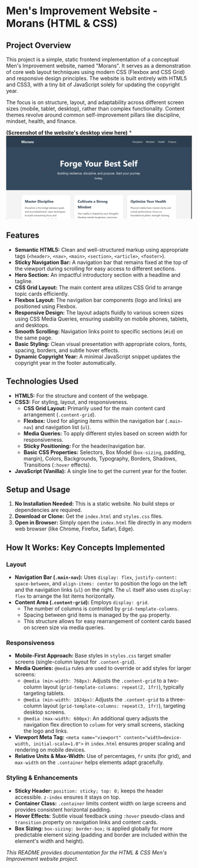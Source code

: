# Men's Improvement Website - Morans (HTML & CSS)

## Project Overview

This project is a simple, static frontend implementation of a conceptual Men's Improvement website, named "Morans". It serves as a demonstration of core web layout techniques using modern CSS (Flexbox and CSS Grid) and responsive design principles. The website is built entirely with HTML5 and CSS3, with a tiny bit of JavaScript solely for updating the copyright year.

The focus is on structure, layout, and adaptability across different screen sizes (mobile, tablet, desktop), rather than complex functionality. Content themes revolve around common self-improvement pillars like discipline, mindset, health, and finance.

**(Screenshot of the website's desktop view here)**
*![Website Screenshot](./screenshot.png)

## Features

* **Semantic HTML5:** Clean and well-structured markup using appropriate tags (`<header>`, `<nav>`, `<main>`, `<section>`, `<article>`, `<footer>`).
* **Sticky Navigation Bar:** A navigation bar that remains fixed at the top of the viewport during scrolling for easy access to different sections.
* **Hero Section:** An impactful introductory section with a headline and tagline.
* **CSS Grid Layout:** The main content area utilizes CSS Grid to arrange topic cards efficiently.
* **Flexbox Layout:** The navigation bar components (logo and links) are positioned using Flexbox.
* **Responsive Design:** The layout adapts fluidly to various screen sizes using CSS Media Queries, ensuring usability on mobile phones, tablets, and desktops.
* **Smooth Scrolling:** Navigation links point to specific sections (`#id`) on the same page.
* **Basic Styling:** Clean visual presentation with appropriate colors, fonts, spacing, borders, and subtle hover effects.
* **Dynamic Copyright Year:** A minimal JavaScript snippet updates the copyright year in the footer automatically.

## Technologies Used

* **HTML5:** For the structure and content of the webpage.
* **CSS3:** For styling, layout, and responsiveness.
    * **CSS Grid Layout:** Primarily used for the main content card arrangement (`.content-grid`).
    * **Flexbox:** Used for aligning items within the navigation bar (`.main-nav`) and navigation list (`ul`).
    * **Media Queries:** To apply different styles based on screen width for responsiveness.
    * **Sticky Positioning:** For the header/navigation bar.
    * **Basic CSS Properties:** Selectors, Box Model (`box-sizing`, padding, margin), Colors, Backgrounds, Typography, Borders, Shadows, Transitions (`:hover` effects).
* **JavaScript (Vanilla):** A single line to get the current year for the footer.

## Setup and Usage

1.  **No Installation Needed:** This is a static website. No build steps or dependencies are required.
2.  **Download or Clone:** Get the `index.html` and `styles.css` files.
3.  **Open in Browser:** Simply open the `index.html` file directly in any modern web browser (like Chrome, Firefox, Safari, Edge).

## How It Works: Key Concepts Implemented

### Layout

* **Navigation Bar (`.main-nav`):** Uses `display: flex`, `justify-content: space-between`, and `align-items: center` to position the logo on the left and the navigation links (`ul`) on the right. The `ul` itself also uses `display: flex` to arrange the list items horizontally.
* **Content Area (`.content-grid`):** Employs `display: grid`.
    * The number of columns is controlled by `grid-template-columns`.
    * Spacing between grid items is managed by the `gap` property.
    * This structure allows for easy rearrangement of content cards based on screen size via media queries.

### Responsiveness

* **Mobile-First Approach:** Base styles in `styles.css` target smaller screens (single-column layout for `.content-grid`).
* **Media Queries:** `@media` rules are used to override or add styles for larger screens:
    * `@media (min-width: 768px)`: Adjusts the `.content-grid` to a two-column layout (`grid-template-columns: repeat(2, 1fr)`), typically targeting tablets.
    * `@media (min-width: 1024px)`: Adjusts the `.content-grid` to a three-column layout (`grid-template-columns: repeat(3, 1fr)`), targeting desktop screens.
    * `@media (max-width: 600px)`: An additional query adjusts the navigation flex direction to `column` for very small screens, stacking the logo and links.
* **Viewport Meta Tag:** `<meta name="viewport" content="width=device-width, initial-scale=1.0">` in `index.html` ensures proper scaling and rendering on mobile devices.
* **Relative Units & Max-Width:** Use of percentages, `fr` units (for grid), and `max-width` on the `.container` helps elements adapt gracefully.

### Styling & Enhancements

* **Sticky Header:** `position: sticky; top: 0;` keeps the header accessible. `z-index` ensures it stays on top.
* **Container Class:** `.container` limits content width on large screens and provides consistent horizontal padding.
* **Hover Effects:** Subtle visual feedback using `:hover` pseudo-class and `transition` property on navigation links and content cards.
* **Box Sizing:** `box-sizing: border-box;` is applied globally for more predictable element sizing (padding and border are included within the element's width and height).

*This README provides documentation for the HTML & CSS Men's Improvement website project.*
